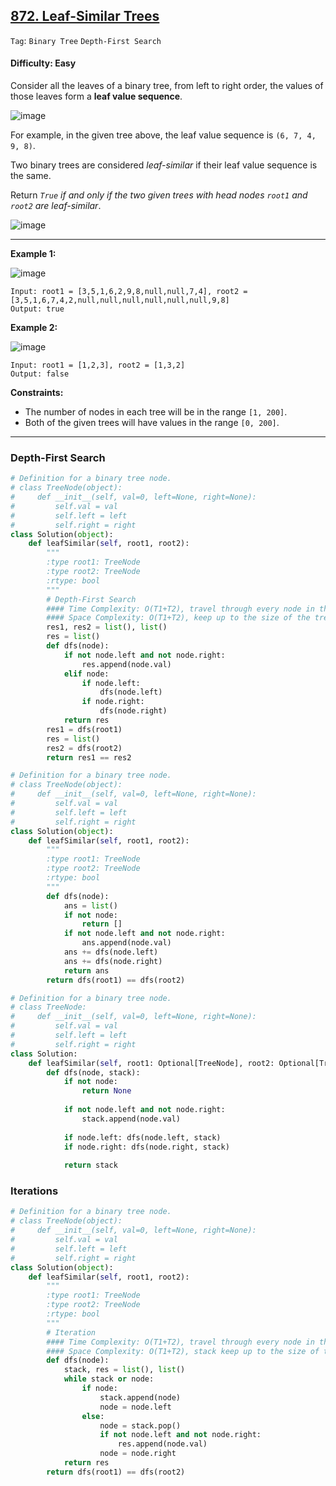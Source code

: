 ## [872. Leaf-Similar Trees](https://leetcode.com/problems/leaf-similar-trees)

```Tag```: ```Binary Tree``` ```Depth-First Search```

#### Difficulty: Easy

Consider all the leaves of a binary tree, from left to right order, the values of those leaves form a __leaf value sequence__.

![image](https://s3-lc-upload.s3.amazonaws.com/uploads/2018/07/16/tree.png)

For example, in the given tree above, the leaf value sequence is ```(6, 7, 4, 9, 8)```.

Two binary trees are considered _leaf-similar_ if their leaf value sequence is the same.

Return _```True``` if and only if the two given trees with head nodes ```root1``` and ```root2``` are leaf-similar_.

![image](https://user-images.githubusercontent.com/35042430/206362628-86178084-9838-4e37-897a-ed99d558e6ad.png)

---

__Example 1:__

![image](https://assets.leetcode.com/uploads/2020/09/03/leaf-similar-1.jpg)

```
Input: root1 = [3,5,1,6,2,9,8,null,null,7,4], root2 = [3,5,1,6,7,4,2,null,null,null,null,null,null,9,8]
Output: true
```

__Example 2:__

![image](https://assets.leetcode.com/uploads/2020/09/03/leaf-similar-2.jpg)

```
Input: root1 = [1,2,3], root2 = [1,3,2]
Output: false
```

__Constraints:__

- The number of nodes in each tree will be in the range ```[1, 200]```.
- Both of the given trees will have values in the range ```[0, 200]```.

---

### Depth-First Search

```Python
# Definition for a binary tree node.
# class TreeNode(object):
#     def __init__(self, val=0, left=None, right=None):
#         self.val = val
#         self.left = left
#         self.right = right
class Solution(object):
    def leafSimilar(self, root1, root2):
        """
        :type root1: TreeNode
        :type root2: TreeNode
        :rtype: bool
        """
        # Depth-First Search
        #### Time Complexity: O(T1+T2), travel through every node in the tree root1 and root2
        #### Space Complexity: O(T1+T2), keep up to the size of the tree
        res1, res2 = list(), list()
        res = list()
        def dfs(node):
            if not node.left and not node.right:
                res.append(node.val)
            elif node:
                if node.left:
                    dfs(node.left)
                if node.right:
                    dfs(node.right)
            return res
        res1 = dfs(root1)
        res = list()
        res2 = dfs(root2)
        return res1 == res2
```

```Python
# Definition for a binary tree node.
# class TreeNode(object):
#     def __init__(self, val=0, left=None, right=None):
#         self.val = val
#         self.left = left
#         self.right = right
class Solution(object):
    def leafSimilar(self, root1, root2):
        """
        :type root1: TreeNode
        :type root2: TreeNode
        :rtype: bool
        """
        def dfs(node):
            ans = list()
            if not node:
                return []
            if not node.left and not node.right:
                ans.append(node.val)
            ans += dfs(node.left)
            ans += dfs(node.right)
            return ans
        return dfs(root1) == dfs(root2)
```

```Python
# Definition for a binary tree node.
# class TreeNode:
#     def __init__(self, val=0, left=None, right=None):
#         self.val = val
#         self.left = left
#         self.right = right
class Solution:
    def leafSimilar(self, root1: Optional[TreeNode], root2: Optional[TreeNode]) -> bool:
        def dfs(node, stack):
            if not node:
                return None
            
            if not node.left and not node.right:
                stack.append(node.val)
        
            if node.left: dfs(node.left, stack)
            if node.right: dfs(node.right, stack)
            
            return stack
```

### Iterations

```Python
# Definition for a binary tree node.
# class TreeNode(object):
#     def __init__(self, val=0, left=None, right=None):
#         self.val = val
#         self.left = left
#         self.right = right
class Solution(object):
    def leafSimilar(self, root1, root2):
        """
        :type root1: TreeNode
        :type root2: TreeNode
        :rtype: bool
        """
        # Iteration
        #### Time Complexity: O(T1+T2), travel through every node in the tree
        #### Space Complexity: O(T1+T2), stack keep up to the size of the tree
        def dfs(node):
            stack, res = list(), list()
            while stack or node:
                if node:
                    stack.append(node)
                    node = node.left
                else:
                    node = stack.pop()
                    if not node.left and not node.right:
                        res.append(node.val)
                    node = node.right
            return res
        return dfs(root1) == dfs(root2)
```
